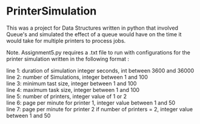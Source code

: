 # PrinterSimulation
This was a project for Data Structures written in python that involved Queue's and simulated the effect of a queue would have on the time it would take for multiple printers to process jobs.

Note. Assignment5.py requires a .txt file to run with configurations for the printer simulation written in the following format :

line 1: duration of simulation integer seconds, int between 3600 and 36000   
line 2: number of Simulations, integer between 1 and 100  
line 3: minimum tast size, integer between 1 and 100  
line 4: maximum task size, integer between 1 and 100  
line 5: number of printers, integer value of 1 or 2  
line 6: page per minute for printer 1, integer value between 1 and 50  
line 7: page per minute for printer 2 if number of printers = 2, integer value between 1 and 50  
